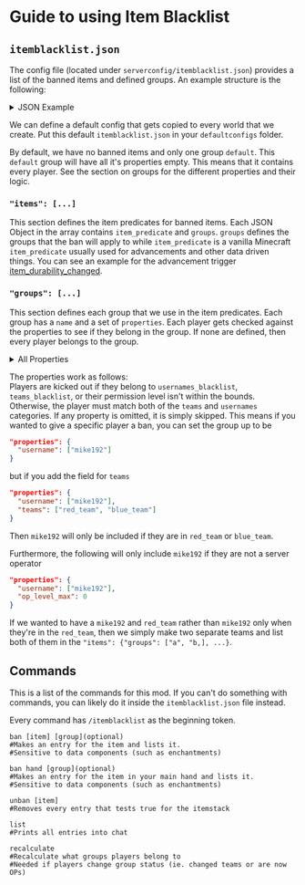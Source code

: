 # Guide to using Item Blacklist

## `itemblacklist.json`

The config file (located under `serverconfig/itemblacklist.json`) provides
a list of the banned items and defined groups. An example structure is the 
following:

<details><summary>JSON Example</summary>

```json
{
  "items": [
    {
      "item_predicate": {
        "items": "minecraft:lingering_potion",
        "components": {
          "minecraft:potion_contents": {
            "potion": "minecraft:harming"
          }
        }
      },
      "groups": [
        "default"
      ]
    },
    {
      "item_predicate": {
        "items": "minecraft:rabbit"
      },
      "groups": [
        "red"
      ]
    }
  ],
  "groups": [
    {
      "name": "default",
      "properties": {}
    },
    {
      "name": "red",
      "properties": {
        "teams": [
          "red"
        ],
        "op_level_min": 3,
        "usernames": [
          "Dev"
        ]
      }
    }
  ]
}
```

</details>

We can define a default config that gets copied to every world that we
create. Put this default `itemblacklist.json` in your `defaultconfigs`
folder.

By default, we have no banned items and only one group `default`.
This `default` group will have all it's properties empty. This means
that it contains every player. See the section on groups for the 
different properties and their logic.

### `"items": [...]`

This section defines the item predicates for banned items. 
Each JSON Object in the array contains `item_predicate` and `groups`.
`groups` defines the groups that the ban will apply to while `item_predicate`
is a vanilla Minecraft `item_predicate` usually used for advancements and
other data driven things. You can see an example for the advancement
trigger [item_durability_changed](https://minecraft.wiki/w/Advancement_definition#minecraft:item_durability_changed).

### `"groups": [...]`

This section defines each group that we use in the item predicates. Each group
has a `name` and a set of `properties`. Each player gets checked against the 
properties to see if they belong in the group. If none are defined, then every player
belongs to the group.

<details><summary>All Properties</summary>

- `op_level_min`(Integer): Player has permission level of at least this value
- `op_level_max`(Integer): Player has permission level at most this value
- `usernames`(List of strings): Players with these usernames
- `usernames_blacklist`(List of strings): Never include these players
- `teams`(List of strings): Include players on these teams
- `teams_blacklist`(List of strings): Never include players on these teams

</details>

The properties work as follows:  
Players are kicked out if they belong to `usernames_blacklist`, `teams_blacklist`, 
or their permission level isn't within the bounds. Otherwise, the player must match both of the
`teams` and `usernames` categories. If any property is omitted, it is simply skipped. 
This means if you wanted to give a specific player a ban, you can set the group up to be
```json
"properties": {
  "username": ["mike192"]
}
```

but if you add the field for `teams`
```json
"properties": {
  "username": ["mike192"],
  "teams": ["red_team", "blue_team"]
}
```

Then `mike192` will only be included if they are in `red_team` or `blue_team`.

Furthermore, the following will only include `mike192` if they are not a server operator
```json
"properties": {
  "username": ["mike192"],
  "op_level_max": 0
}
```

If we wanted to have a `mike192` and `red_team` rather than `mike192` only when
they're in the `red_team`, then we simply make two separate teams and list both
of them in the `"items": {"groups": ["a", "b,], ...}`.

## Commands

This is a list of the commands for this mod. If you can't do something with commands,
you can likely do it inside the `itemblacklist.json` file instead. 

Every command has `/itemblacklist` as the beginning token.

```
ban [item] [group](optional) 
#Makes an entry for the item and lists it. 
#Sensitive to data components (such as enchantments)

ban hand [group](optional)
#Makes an entry for the item in your main hand and lists it. 
#Sensitive to data components (such as enchantments)

unban [item]
#Removes every entry that tests true for the itemstack

list
#Prints all entries into chat

recalculate
#Recalculate what groups players belong to
#Needed if players change group status (ie. changed teams or are now OPs)
```
